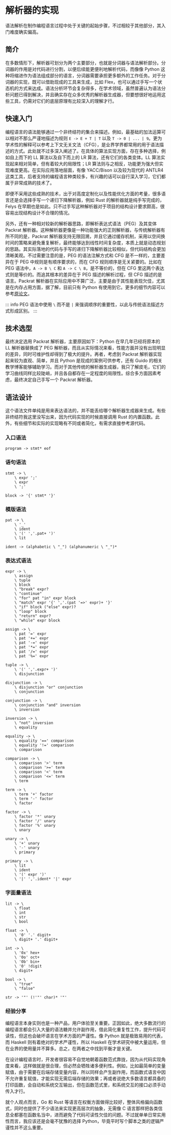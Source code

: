 # 解析器的实现

语法解析在制作编程语言过程中处于关键的起始步骤，不过相较于其他部分，其入门难度确实偏高。

## 简介

在多数情形下，解析器可划分为两个主要部分，也就是分词器与语法解析部分。分词器的作用是对代码进行分割，以便后续能更便利地解析代码，而像像 Python 这种将缩进作为语法组成部分的语言，分词器需要承担更多额外的工作任务。对于分词器的实现，既可以借助现成的工具来生成，比如 Flex，也可以通过手写一个状态机的方式来达成。语法分析环节会复杂得多，在学术领域，虽然普遍认为语法分析问题已得到解决，并且确实存在众多优秀的解析器生成器，但要想很好地运用这些工具，仍需对它们的底层原理有比较深入的理解才行。

## 快速入门

编程语言的语法能够通过一个非终结符的集合来描述。例如，最基础的加法运算可以相对不那么严谨地描述为规则 `E -> E + T | T` 以及 `T -> 0 | ... | 9`。更为学术性的解释可以参考上下文无关文法（CFG），是业界学界都常用的用于语法描述的方式。此处就不过多深入阐述了。在具体的算法实现方面，存在多种选择，例如自上而下的 LL 算法以及自下而上的 LR 算法，还有它们的各类变体。LL 算法实现起来相对简单，但有着较大的局限性；LR 算法则与之相反，功能更为强大但实现难度更高。在实际应用落地层面，有像 YACC/Bison 以及较为现代的 ANTLR4 这类工具，后者支持的编程语言种类较多，有兴趣的话可以自行深入学习，它们都属于非常成熟的技术了。

即便不采用这些成熟的技术，出于对高度定制化以及性能优化方面的考量，很多语言还是会选择手写一个递归下降解析器，例如 Rust 的解析器就是纯手写完成的，Felys 在早期也是如此。只不过手写这种解析器对于项目的结构设计要求颇高，很容易出现结构设计不合理的情况。

另外，还有一种相对较新的解析器思路，即解析表达式语法（PEG）及其变体 Packrat 解析器。这种解析器更像是一种功能强大的正则解析器，与传统解析器有所不同的是，Packrat 解析器支持无限回溯，并且它通过缓存机制，采用以空间换时间的策略来避免重复解析，最终能够达到线性时间复杂度，本质上就是动态规划的思路。其实际落地的代码与手写的递归下降解析器比较相似，但代码结构会更加清晰美观。不过需要注意的是，PEG 的语法注解方式和 CFG 是不一样的，主要差异在于 PEG 中规则是有顺序要求的，而在 CFG 规则顺序是无关紧要的。比如在 PEG 语法中，`A -> B \ C` 和 `A -> C \ B`，是不等价的，但在 CFG 里这两个表达式则是等价的。而追其根本的差异在于 PEG 描述的解析过程，但 CFG 描述的是语言。Packrat 解析器在实际应用中不算广泛，主要是由于其性能表现欠佳，尤其是在内存占用方面，据了解，目前只有 Python 有使用到它。更多的细节内容可以参考[原论文](https://pdos.csail.mit.edu/~baford/packrat/thesis/thesis.pdf)。

::: info
PEG 语法中使用 `\` 而不是 `|` 来强调顺序的重要性，以此与传统语法描述方式形成区别。
:::

## 技术选型

最终决定选用 Packrat 解析器，主要原因如下：Python 在早几年已经将原本的 LL 解析器替换成了 PEG 解析器，而且从实际情况来看，性能方面并没有出现明显的差异，同时可维护性却得到了极大的提升。再者，考虑到 Packrat 解析器实现起来较为直观、简单，并且 Python 是现成的案例可供参考，还有 Guido 的相关教学博客能够辅助学习。而对于其他传统的解析器生成器，我只了解皮毛，它们的学习曲线同样比较陡峭，并且各自都存在一定程度的局限性。综合多方面因素考虑，最终决定自己手写一个 Packrat 解析器。

## 语法设计

这个语法文件单纯是用来表达语法的，并不能丢给哪个解析器生成器来生成。有些非终结符我这里没写出来，因为代码实现的时候直接调用 Rust 的内置函数。此外，有些细节和实际的实现略有不同或者简化，有需求直接参考源代码。

### 入口语法

```
program -> stmt* eof
```

### 语句语法

```
stmt -> \
    \ expr ';'
    \ expr
    \ ';'

block -> '{' stmt* '}'
```

### 模版语法

```
pat -> \
    \ '_'
    \ ident
    \ '(' ','.pat+ ')'
    \ lit

ident -> (alphabetic \ "_") (alphanumeric \ "_")*
```

### 表达式语法

```
expr -> \
    \ assign
    \ tuple
    \ block
    \ "break" expr?
    \ "continue"
    \ "for" pat "in" expr block
    \ "match" expr '{' ','.(pat '=>' expr)+ '}'
    \ "if" block ("else" expr)?
    \ "loop" block
    \ "return" expr?
    \ "while" expr block

assign -> \
    \ pat '=' expr
    \ pat '+=' expr
    \ pat '-=' expr
    \ pat '*=' expr
    \ pat '/=' expr
    \ pat '%=' expr

tuple -> \
    \ '(' ','.expr+ ')'
    \ disjunction

disjunction -> \
    \ disjunction "or" conjunction
    \ conjunction

conjunction -> \
    \ conjunction "and" inversion
    \ inversion

inversion -> \
    \ "not" inversion
    \ equality

equality -> \
    \ equality '==' comparison
    \ equality '!=' comparison
    \ comparison

comparison -> \
    \ comparison '>' term
    \ comparison '>=' term
    \ comparison '<' term
    \ comparison '<=' term
    \ term

term -> \
    \ term '+' factor
    \ term '-' factor
    \ factor

factor -> \
    \ factor '*' unary
    \ factor '/' unary
    \ factor '%' unary
    \ unary

unary -> \
    \ '+' unary
    \ '-' unary
    \ primary

primary -> \
    \ lit
    \ ident
    \ '(' expr ')'
    \ '|' ','.ident* '|' expr
```

### 字面量语法

```
lit -> \
    \ float
    \ int
    \ str
    \ bool

float -> \
    \ '0' '.' digit+
    \ digit+ '.' digit+

int -> \
    \ '0x' hex+
    \ '0o' oct+
    \ '0b' bin+
    \ '0' !digit
    \ digit+

bool -> \
    \ "true"
    \ "false"

str -> '"' (!'"' char)* '"'
```

### 经验分享

编程语言本身实则也是一种产品，用户体验至关重要。正因如此，绝大多数流行的编程语言都会引入大量的语法糖并允许副作用，借此简化重复性工作，提升代码可读性，但这也会破坏语言在学术方面的严谨性。像 Python 就是极致易用的代表，而 Haskell 则有着绝对的学术严谨性，所以 Haskell 在学术研究中被大量运用，但在业界的使用量并不算多。总之，在两者之中找到平衡才是关键。

在设计编程语言时，开发者很容易不自觉地朝着函数范式靠拢，因为从代码实现角度来看，这样做就是很合理，但必然会牺牲诸多便利性。例如，比如最简单的变量赋值，由于需要在后端存储变量内容，所以同样会产生副作用，而函数式语言中因不允许重复赋值，才能实现无需后端存储的效果；再或者说绝大多数语言都具备的打印函数，会自动和系统交互输出，但在函数范式里，和系统交互的接口必须手动传入才行。

就个人观点而言，Go 和 Rust 等语言在权衡方面做得比较好，整体风格偏向函数式，同时也提供了不少语法来实现更高层次的抽象，无需像 C 语言那样把各类信息全都塞在函数名当中，进而避免了代码可读性欠佳的问题。不过就单单日常实用性而言，我应该还是会毫不犹豫的选择 Python，毕竟平时写个脚本之类的逻辑严谨性并不这么重要。
